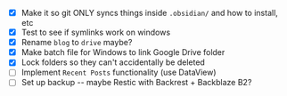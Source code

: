 - [x] Make it so git ONLY syncs things inside `.obsidian/` and how to install, etc
- [x] Test to see if symlinks work on windows
- [x] Rename `blog` to `drive` maybe?
- [x] Make batch file for Windows to link Google Drive folder
- [x] Lock folders so they can't accidentally be deleted
- [ ] Implement `Recent Posts` functionality (use DataView)
- [ ] Set up backup -- maybe Restic with Backrest + Backblaze B2?